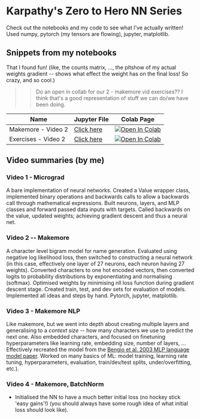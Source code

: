# Karpathy's Zero to Hero NN Series

Check out the notebooks and my code to see what I've actually written! Used numpy, pytorch (my tensors are flowing), jupyter, matplotlib.


## Snippets from my notebooks
That I found fun!
(like, the counts matrix, ..., the pltshow of my actual weights gradient -- shows what effect the weight has on the final loss! So crazy, and so cool.)
>> Do an open in collab for our 2 - makemore vid exercises?? I think that's a good representation of stuff we can do/we have been doing.

| Name | Jupyter File |  Colab Page
| ---  | --- | --- |
Makemore - Video 2 | [Click here](https://github.com/Antimatter543/karpathy-NN-lectures/blob/main/2%20-%20makemore/makemore.ipynb) | [![Open In Colab](https://colab.research.google.com/assets/colab-badge.svg)](https://colab.research.google.com/github/Antimatter543/karpathy-NN-lectures/blob/main/2%20-%20makemore/makemore.ipynb)
Exercises - Video 2 | [Click here](https://github.com/Antimatter543/karpathy-NN-lectures/blob/main/2%20-%20makemore/vid_exercises.ipynb) | [![Open In Colab](https://colab.research.google.com/assets/colab-badge.svg)](https://colab.research.google.com/github/Antimatter543/karpathy-NN-lectures/blob/main/2%20-%20makemore/vid_exercises.ipynb)


## Video summaries (by me)
<!-- Partially so I have an easier time putting these on my resume 😳 -->

### Video 1 - Micrograd
A bare implementation of neural networks. Created a Value wrapper class, implemented binary operations and backwards calls to allow a backwards call through mathematical expressions. Built neurons, layers, and MLP classes and forward passed data inputs with targets. Called backwards on the value, updated weights; achieving gradient descent and thus a neural net.

### Video 2 -- Makemore
A character level bigram model for name generation. Evaluated using negative log likelihood loss, then switched to constructing a neural network (in this case, effectively one layer of 27 neurons, each neuron having 27 weights). Converted characters to one hot encoded vectors, then converted logits to probability distributions by exponentiating and normalising (softmax). Optimised weights by minimising nll loss function during gradient descent stage. Created train, test, and dev sets for evaluation of models.    Implemented all ideas and steps by hand. Pytorch, jupyter, matplotlib.

### Video 3 - Makemore NLP 
Like makemore, but we went into depth about creating multiple layers and generalising to a *context size* -- how many characters we use to predict the next one. Also embedded characters, and focused on finetuning hyperparameters like learning rate, embedding size, number of layers, ... Effectively recreated the model from the [Bengio et al. 2003 MLP language model paper](https://www.jmlr.org/papers/volume3/bengio03a/bengio03a.pdf). Worked on many basics of ML: model training, learning rate tuning, hyperparameters, evaluation, train/dev/test splits, under/overfitting, etc.).


### Video 4 - Makemore, BatchNorm
- Initialised the NN to have a much better initial loss (no hockey stick 'easy gains'!) (you should always have some rough idea of what initial loss should look like).

<!-- ### Colab notebooks
| Colab Page | Video
| --- | --- |
### Video 3 - Makemore NLP 
Like makemore, but we went into depth about creating multiple layers and generalising to a *context size* -- how many characters we use to predict the next one. Also embedded characters.
Effectively recreated the model from the [Bengio et al. 2003 MLP language model paper](https://www.jmlr.org/papers/volume3/bengio03a/bengio03a.pdf).
[![Open In Colab](https://colab.research.google.com/assets/colab-badge.svg)](https://colab.research.google.com/github/camenduru/stable-diffusion-webui-colab/blob/main/stable_diffusion_webui_colab.ipynb) stable_diffusion_webui_colab | Micrograd -->